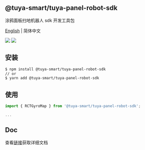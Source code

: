## @tuya-smart/tuya-panel-robot-sdk

涂鸦面板扫地机器人 sdk 开发工具包

[English](./README.md) | 简体中文

[![](https://img.shields.io/npm/v/@tuya-smart/tuya-panel-robot-sdk/latest.svg)](https://www.npmjs.com/package/@tuya-smart/tuya-panel-robot-sdk)
[![](https://codecov.io/gh/tuya/tuya-panel-sdk/branch/robot/graph/badge.svg)](https://codecov.io/gh/tuya/tuya-panel-sdk/branches/robot)

## 安装

```sh
$ npm install @tuya-smart/tuya-panel-robot-sdk
// or
$ yarn add @tuya-smart/tuya-panel-robot-sdk
```

## 使用

```js
import { RCTGyroMap } from '@tuya-smart/tuya-panel-robot-sdk';

...
```

## Doc

查看[链接](https://developer.tuya.com/cn/docs/iot/panel-development/panel-sdk-development/robot-vacuum-sdk-development/robot-vacuum-sdk-development?id=Ka62dti5h2fjw)获取详细文档
